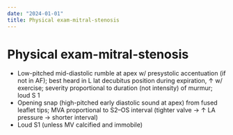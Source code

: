 ```yaml
---
date: "2024-01-01"
title: Physical exam-mitral-stenosis
---
```


# Physical exam-mitral-stenosis


* Low-pitched mid-diastolic rumble at apex w/ presystolic accentuation (if not in AF); best heard in L lat decubitus position during expiration, ↑ w/ exercise; severity proportional to duration (not intensity) of murmur; loud S
1
* Opening snap (high-pitched early diastolic sound at apex) from fused leaflet tips; MVA proportional to S2–OS interval (tighter valve → ↑ LA pressure → shorter interval)
* Loud S1 (unless MV calcified and immobile)
